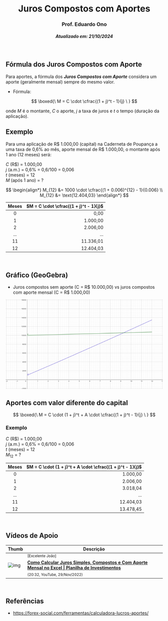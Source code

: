 <h1 align="center">Juros Compostos com Aportes</h1>
<h3 align="center">Prof. Eduardo Ono</h3>
<h5 align="center">Atualizado em: 21/10/2024</h5>

&nbsp;

## Fórmula dos Juros Compostos com Aporte

Para aportes, a fórmula dos __*Juros Compostos com Aporte*__ considera um aporte (geralmente mensal) sempre do mesmo valor.

* Fórmula:

$$
\boxed{\ M = C \cdot \cfrac{(1 + j)^t - 1}{j} \ }
$$

onde $M$ é o montante, $C$ o aporte, $j$ a taxa de juros e $t$ o tempo (duração da aplicação).

## Exemplo

Para uma aplicação de R\$ 1.000,00 (capital) na Caderneta de Poupança a uma taxa de 0,6\% ao mês, aporte mensal de R\$ 1.000,00, o montante após 1 ano (12 meses) será:

$C$ (R\$) = 1.000,00<br>
$j$ (a.m.) = 0,6% = 0,6/100 = 0,006<br>
$t$ (meses) = 12<br>
$M$ (após 1 ano) = ?

$$
\begin{align*}
M_{12} &= 1000 \cdot \cfrac{(1 + 0.006)^{12} - 1}{0.006} \\
M_{12} &= \text{12.404,03}
\end{align*}
$$

| Meses | $M = C \cdot \cfrac{(1 + j)^t - 1}{j}$ |
| :-: | --: |
| 0 |     0,00 |
| 1 | 1.000,00 |
| 2 | 2.006,00 |
| ... | ... |
| 11 | 11.336,01 |
| 12 | 12.404,03 |

&nbsp;

## Gráfico (GeoGebra)

* Juros compostos sem aporte (C = R\$ 10.000,00) vs juros compostos com aporte mensal (C = R\$ 1.000,00)

![img](./geogebra-export.png)

## Aportes com valor diferente do capital

$$
\boxed{\ M = C \cdot (1 + j)^t + A \cdot \cfrac{(1 + j)^t - 1}{j} \ }
$$

### Exemplo

$C$ (R\$) = 1.000,00<br>
$j$ (a.m.) = 0,6% = 0,6/100 = 0,006<br>
$t$ (meses) = 12<br>
$M_{12}$ = ?

| Meses | $M = C \cdot (1 + j)^t + A \cdot \cfrac{(1 + j)^t - 1}{j}$ |
| :-: | --: |
| 0 |  1.000,00 |
| 1 |  2.006,00 |
| 2 |  3.018,04 |
| ... | ... |
| 11 | 12.404,03 |
| 12 | 13.478,45 |

&nbsp;

## Vídeos de Apoio

| Thumb | Descrição |
| --- | --- |
| ![img](https://img.youtube.com/vi/6p6LPJHvKEY/default.jpg) | <sup>[Excelente João]</sup><br>[__Como Calcular Juros Simples, Compostos e Com Aporte Mensal no Excel \| Planilha de Investimentos__](https://www.youtube.com/watch?v=6p6LPJHvKEY)<br><sub>(20:32, YouTube, 29/Nov/2022)</sub> |

&nbsp;

## Referências

* <https://forex-social.com/ferramentas/calculadora-lucros-aportes/>
